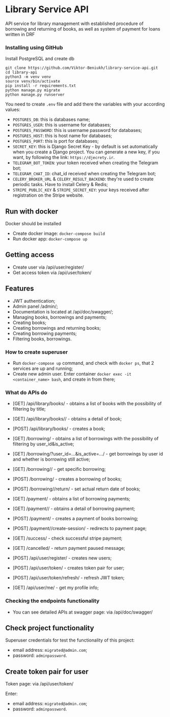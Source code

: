 # Library Service API

API service for library management with established procedure of borrowing 
and returning of books, as well as system of payment for loans written in DRF


### Installing using GitHub

Install PostgreSQL and create db

```shell
git clone https://github.com/Viktor-Beniukh/library-service-api.git
cd library-api
python3 -m venv venv
source venv/bin/activate
pip install -r requirements.txt
python manage.py migrate
python manage.py runserver   
```
You need to create `.env` file and add there the variables with your according values:
- `POSTGRES_DB`: this is databases name;
- `POSTGRES_USER`: this is username for databases;
- `POSTGRES_PASSWORD`: this is username password for databases;
- `POSTGRES_HOST`: this is host name for databases;
- `POSTGRES_PORT`: this is port for databases;
- `SECRET_KEY`: this is Django Secret Key - by default is set automatically when you create a Django project.
                You can generate a new key, if you want, by following the link: `https://djecrety.ir`.
- `TELEGRAM_BOT_TOKEN`: your token received when creating the Telegram bot;
- `TELEGRAM_CHAT_ID`: chat_id received when creating the Telegram bot;
- `CELERY_BROKER_URL` & `CELERY_RESULT_BACKEND`: they're used to create periodic tasks. Have to install Celery & Redis;
- `STRIPE_PUBLIC_KEY` & `STRIPE_SECRET_KEY`: your keys received after registration on the Stripe website.


## Run with docker

Docker should be installed

- Create docker image: `docker-compose build`
- Run docker app: `docker-compose up`


## Getting access

- Create user via /api/user/register/
- Get access token via /api/user/token/


## Features

- JWT authentication;
- Admin panel /admin/;
- Documentation is located at /api/doc/swagger/;
- Managing books, borrowings and payments;
- Creating books;
- Creating borrowings and returning books;
- Creating borrowing payments;
- Filtering books, borrowings.

### How to create superuser
- Run `docker-compose up` command, and check with `docker ps`, that 2 services are up and running;
- Create new admin user. Enter container `docker exec -it <container_name> bash`, and create in from there;


### What do APIs do
- [GET] /api/library/books/ - obtains a list of books with the possibility of filtering by title;
- [GET] /api/library/books/<id>/ - obtains a detail of book;
- [POST] /api/library/books/ - creates a book;

- [GET] /borrowing/ - obtains a list of borrowings with the possibility of filtering by user_id&is_active;
- [GET] /borrowing/?user_id=...&is_active=.../ - get borrowings by user id and whether is borrowing still active;
- [GET] /borrowing/<id>/ - get specific borrowing;
- [POST] /borrowing/ - creates a borrowing of books;
- [POST] /borrowing/<id>/return/ - set actual return date of books;

- [GET] /payment/ - obtains a list of borrowing payments;
- [GET] /payment/<id>/ - obtains a detail of borrowing payment;
- [POST] /payment/ - creates a payment of books borrowing;
- [POST] /payment/<id>/create-session/ - redirects to payment page;

- [GET] /success/ - check successful stripe payment;
- [GET] /cancelled/ - return payment paused message;

- [POST] /api/user/register/ - creates new users;
- [POST] /api/user/token/ - creates token pair for user;
- [POST] /api/user/token/refresh/ - refresh JWT token;
- [GET]  /api/user/me/ - get my profile info;


### Checking the endpoints functionality
- You can see detailed APIs at swagger page: via /api/doc/swagger/


## Check project functionality

Superuser credentials for test the functionality of this project:
- email address: `migrated@admin.com`;
- password: `adminpassword`.


## Create token pair for user

Token page: via /api/user/token/

Enter:
- email address: `migrated@admin.com`;
- password: `adminpassword`.
